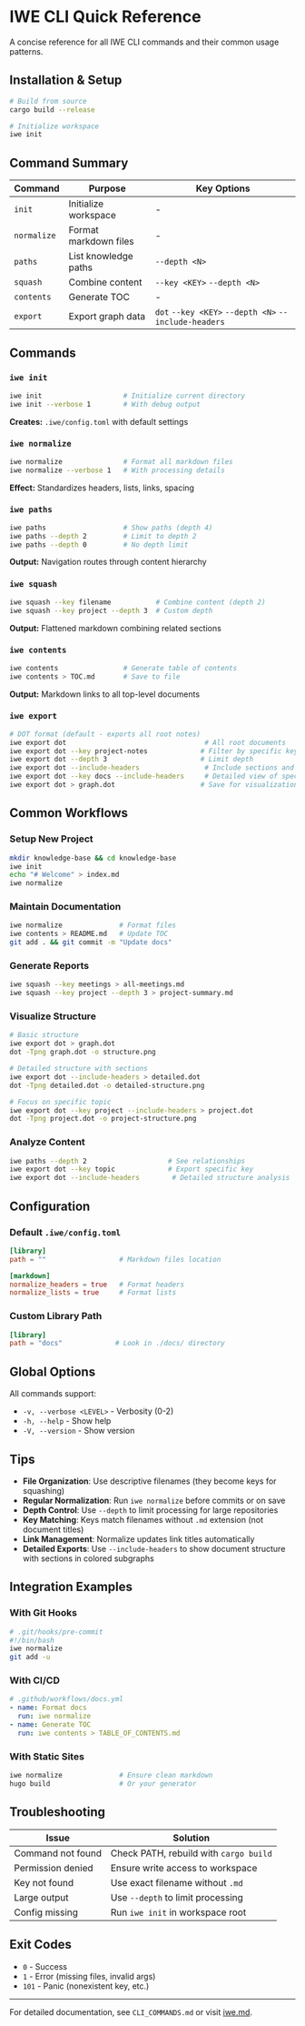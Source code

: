 # IWE CLI Quick Reference

A concise reference for all IWE CLI commands and their common usage patterns.

## Installation & Setup

```bash
# Build from source
cargo build --release

# Initialize workspace
iwe init
```

## Command Summary

| Command | Purpose | Key Options |
|---------|---------|-------------|
| `init` | Initialize workspace | - |
| `normalize` | Format markdown files | - |
| `paths` | List knowledge paths | `--depth <N>` |
| `squash` | Combine content | `--key <KEY>` `--depth <N>` |
| `contents` | Generate TOC | - |
| `export` | Export graph data | `dot` `--key <KEY>` `--depth <N>` `--include-headers` |

## Commands

### `iwe init`
```bash
iwe init                    # Initialize current directory
iwe init --verbose 1        # With debug output
```
**Creates:** `.iwe/config.toml` with default settings

### `iwe normalize`
```bash
iwe normalize               # Format all markdown files
iwe normalize --verbose 1   # With processing details
```
**Effect:** Standardizes headers, lists, links, spacing

### `iwe paths`
```bash
iwe paths                   # Show paths (depth 4)
iwe paths --depth 2         # Limit to depth 2
iwe paths --depth 0         # No depth limit
```
**Output:** Navigation routes through content hierarchy

### `iwe squash`
```bash
iwe squash --key filename           # Combine content (depth 2)
iwe squash --key project --depth 3  # Custom depth
```
**Output:** Flattened markdown combining related sections

### `iwe contents`
```bash
iwe contents                # Generate table of contents
iwe contents > TOC.md       # Save to file
```
**Output:** Markdown links to all top-level documents

### `iwe export`
```bash
# DOT format (default - exports all root notes)
iwe export dot                                  # All root documents
iwe export dot --key project-notes             # Filter by specific key
iwe export dot --depth 3                       # Limit depth
iwe export dot --include-headers                # Include sections and subgraphs
iwe export dot --key docs --include-headers     # Detailed view of specific key
iwe export dot > graph.dot                     # Save for visualization
```

## Common Workflows

### Setup New Project
```bash
mkdir knowledge-base && cd knowledge-base
iwe init
echo "# Welcome" > index.md
iwe normalize
```

### Maintain Documentation
```bash
iwe normalize              # Format files
iwe contents > README.md   # Update TOC
git add . && git commit -m "Update docs"
```

### Generate Reports
```bash
iwe squash --key meetings > all-meetings.md
iwe squash --key project --depth 3 > project-summary.md
```

### Visualize Structure
```bash
# Basic structure
iwe export dot > graph.dot
dot -Tpng graph.dot -o structure.png

# Detailed structure with sections
iwe export dot --include-headers > detailed.dot
dot -Tpng detailed.dot -o detailed-structure.png

# Focus on specific topic
iwe export dot --key project --include-headers > project.dot
dot -Tpng project.dot -o project-structure.png
```

### Analyze Content
```bash
iwe paths --depth 2                    # See relationships
iwe export dot --key topic             # Export specific key
iwe export dot --include-headers        # Detailed structure analysis
```

## Configuration

### Default `.iwe/config.toml`
```toml
[library]
path = ""                  # Markdown files location

[markdown]
normalize_headers = true   # Format headers
normalize_lists = true     # Format lists
```

### Custom Library Path
```toml
[library]
path = "docs"             # Look in ./docs/ directory
```

## Global Options

All commands support:
- `-v, --verbose <LEVEL>` - Verbosity (0-2)
- `-h, --help` - Show help
- `-V, --version` - Show version

## Tips

- **File Organization**: Use descriptive filenames (they become keys for squashing)
- **Regular Normalization**: Run `iwe normalize` before commits or on save
- **Depth Control**: Use `--depth` to limit processing for large repositories
- **Key Matching**: Keys match filenames without `.md` extension (not document titles)
- **Link Management**: Normalize updates link titles automatically
- **Detailed Exports**: Use `--include-headers` to show document structure with sections in colored subgraphs

## Integration Examples

### With Git Hooks
```bash
# .git/hooks/pre-commit
#!/bin/bash
iwe normalize
git add -u
```

### With CI/CD
```yaml
# .github/workflows/docs.yml
- name: Format docs
  run: iwe normalize
- name: Generate TOC
  run: iwe contents > TABLE_OF_CONTENTS.md
```

### With Static Sites
```bash
iwe normalize              # Ensure clean markdown
hugo build                 # Or your generator
```

## Troubleshooting

| Issue | Solution |
|-------|----------|
| Command not found | Check PATH, rebuild with `cargo build` |
| Permission denied | Ensure write access to workspace |
| Key not found | Use exact filename without `.md` |
| Large output | Use `--depth` to limit processing |
| Config missing | Run `iwe init` in workspace root |

## Exit Codes

- `0` - Success
- `1` - Error (missing files, invalid args)
- `101` - Panic (nonexistent key, etc.)

---

For detailed documentation, see `CLI_COMMANDS.md` or visit [iwe.md](https://iwe.md).
